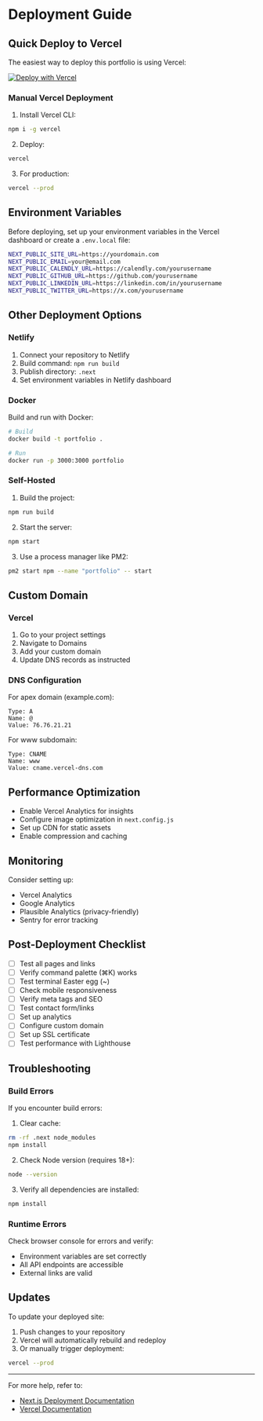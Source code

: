 # Deployment Guide

## Quick Deploy to Vercel

The easiest way to deploy this portfolio is using Vercel:

[![Deploy with Vercel](https://vercel.com/button)](https://vercel.com/new/clone)

### Manual Vercel Deployment

1. Install Vercel CLI:
```bash
npm i -g vercel
```

2. Deploy:
```bash
vercel
```

3. For production:
```bash
vercel --prod
```

## Environment Variables

Before deploying, set up your environment variables in the Vercel dashboard or create a `.env.local` file:

```bash
NEXT_PUBLIC_SITE_URL=https://yourdomain.com
NEXT_PUBLIC_EMAIL=your@email.com
NEXT_PUBLIC_CALENDLY_URL=https://calendly.com/yourusername
NEXT_PUBLIC_GITHUB_URL=https://github.com/yourusername
NEXT_PUBLIC_LINKEDIN_URL=https://linkedin.com/in/yourusername
NEXT_PUBLIC_TWITTER_URL=https://x.com/yourusername
```

## Other Deployment Options

### Netlify

1. Connect your repository to Netlify
2. Build command: `npm run build`
3. Publish directory: `.next`
4. Set environment variables in Netlify dashboard

### Docker

Build and run with Docker:

```bash
# Build
docker build -t portfolio .

# Run
docker run -p 3000:3000 portfolio
```

### Self-Hosted

1. Build the project:
```bash
npm run build
```

2. Start the server:
```bash
npm start
```

3. Use a process manager like PM2:
```bash
pm2 start npm --name "portfolio" -- start
```

## Custom Domain

### Vercel
1. Go to your project settings
2. Navigate to Domains
3. Add your custom domain
4. Update DNS records as instructed

### DNS Configuration

For apex domain (example.com):
```
Type: A
Name: @
Value: 76.76.21.21
```

For www subdomain:
```
Type: CNAME
Name: www
Value: cname.vercel-dns.com
```

## Performance Optimization

- Enable Vercel Analytics for insights
- Configure image optimization in `next.config.js`
- Set up CDN for static assets
- Enable compression and caching

## Monitoring

Consider setting up:
- Vercel Analytics
- Google Analytics
- Plausible Analytics (privacy-friendly)
- Sentry for error tracking

## Post-Deployment Checklist

- [ ] Test all pages and links
- [ ] Verify command palette (⌘K) works
- [ ] Test terminal Easter egg (~)
- [ ] Check mobile responsiveness
- [ ] Verify meta tags and SEO
- [ ] Test contact form/links
- [ ] Set up analytics
- [ ] Configure custom domain
- [ ] Set up SSL certificate
- [ ] Test performance with Lighthouse

## Troubleshooting

### Build Errors

If you encounter build errors:

1. Clear cache:
```bash
rm -rf .next node_modules
npm install
```

2. Check Node version (requires 18+):
```bash
node --version
```

3. Verify all dependencies are installed:
```bash
npm install
```

### Runtime Errors

Check browser console for errors and verify:
- Environment variables are set correctly
- All API endpoints are accessible
- External links are valid

## Updates

To update your deployed site:

1. Push changes to your repository
2. Vercel will automatically rebuild and redeploy
3. Or manually trigger deployment:
```bash
vercel --prod
```

---

For more help, refer to:
- [Next.js Deployment Documentation](https://nextjs.org/docs/deployment)
- [Vercel Documentation](https://vercel.com/docs)



